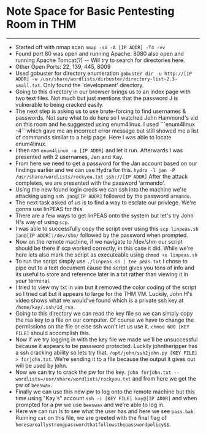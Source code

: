 # Note Space for Basic Pentesting Room in THM
---
- Started off with nmap scan ```nmap -sV -A [IP ADDR] -T4 -vv```
- Found port 80 was open and running Apache. 8080 also open and running Apache Tomcat(?)
-- Will try to search for directories here.
- Other Open Ports: 22, 139, 445, 8009
- Used gobuster for directory enumeration ```gobuster dir -u http://[IP ADDR] -w /usr/share/wordlists/dirbuster/directory-list-2.3-small.txt```. Only found the 'development' directory.
- Going to this directory in our browser brings us to an index page with two text files. Not much but just mentions that the password J is vulnerable to being cracked easily.
- The next step is asking us to use brute-forcing to find usernames & passwords. Not sure what to do here so I watched John Hammond's vid on this room and he suggested using enum4linux. I used ```enum4linux -4`` which gave me an incorrect error message but still showed me a list of commands similar to a help page. Here I was able to locate enum4linux.
- I then ran ```enum4linux -a [IP ADDR]``` and let it run. Afterwards I was presented with 2 usernames, Jan and Kay.
- From here we need to get a password for the Jan account based on our findings earlier and we can use Hydra for this. ```hydra -l jan -P /usr/share/wordlists/rockyou.txt ssh://[IP ADDR]``` After the attack completes, we are presented with the password 'armando'.
- Using the new found login creds we can ssh into the machine we're attacking using ```ssh jan@[IP ADDR]``` followed by the password ```armando```.
- The next task asked of us is to find a way to esclate our privlege. We're gonna use linPEAS for this.
- There are a few ways to get linPEAS onto the system but let's try John H's way of using ```scp```.
- I was able to successfully copy the script over using this ```scp linpeas.sh jan@[IP ADDR]:/dev/shm/``` followed by the password when prompted.
- Now on the remote machine, if we navigate to /dev/shm our script should be there if scp worked correctly, in this case it did. While we're here lets also mark the script as executeable using ```chmod +x linpeas.sh```
- To run the script simply use ```./linpeas.sh | tee peas.txt``` I chose to pipe out to a text document cause the script gives you tons of info and its useful to store and reference later in a txt rather than viewing it in your terminal.
- I tried to view my txt in vim but it removed the color coding of the script so I tried cat but it appears to large for the THM VM. Luckily, John H's video shows what we would've found which is a private ssh key at ```/home/kay/.ssh/id_rsa```.
- Going to this directory we can read the key file so we can simply copy the rsa key to a file on our computer. Of course we have to change the permissions on the file or else ssh won't let us use it. ```chmod 600 [KEY FILE]``` should accomplish this.
- Now if we try logging in with the key file we made we'll be unsuccessful because it appears to be password protected. Luckily johntheripper has a ssh cracking ability so lets try that. ```/opt/john/ssh2john.py [KEY FILE] > forjohn.txt```. We're sending it to a file because the output it gives out will be used by john.
- Now we can try to crack the pw for the key. ```john forjohn.txt --wordlists=/usr/share/wordlists/rockyou.txt``` and from here we get the pw of ```beeswax```.
- Finally we can use this new pw to log onto the remote machine but this time using "Kay's" account ```ssh -i [KEY FILE] kay@[IP ADDR]``` and when prompted for a pw we use ```beeswax``` and we're able to log in.
- Here we can run ls to see what the user has and here we see ```pass.bak```. Running ```cat``` on this file, we are greeted with the final flag of ```heresareallystrongpasswordthatfollowsthepasswordpolicy$$```. 